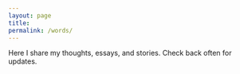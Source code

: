 ```yaml
---
layout: page
title:
permalink: /words/
---
```



Here I share my thoughts, essays, and stories. Check back often for updates.

